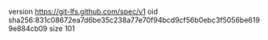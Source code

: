 version https://git-lfs.github.com/spec/v1
oid sha256:831c08672ea7d6be35c238a77e70f94bcd9cf56b0ebc3f5056be6199e884cb09
size 101
